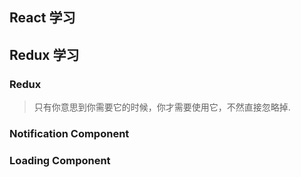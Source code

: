 ## React 学习
## Redux 学习

### Redux

>只有你意思到你需要它的时候，你才需要使用它，不然直接忽略掉.

### Notification Component

### Loading Component